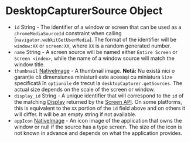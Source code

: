 # DesktopCapturerSource Object

* `id` String - The identifier of a window or screen that can be used as a `chromeMediaSourceId` constraint when calling [`navigator.webkitGetUserMedia`]. The format of the identifier will be `window:XX` or `screen:XX`, where `XX` is a random generated number.
* `name` String - A screen source will be named either `Entire Screen` or `Screen <index>`, while the name of a window source will match the window title.
* `thumbnail` [NativeImage](../native-image.md) - A thumbnail image. **Notă:** Nu există nici o garanție că dimensiunea miniaturii este aceeași cu miniatura `Size` specificată în `opțiunile` de trecut la `desktopCapturer.getSources`. The actual size depends on the scale of the screen or window.
* `display_id` String - A unique identifier that will correspond to the `id` of the matching [Display](display.md) returned by the [Screen API](../screen.md). On some platforms, this is equivalent to the `XX` portion of the `id` field above and on others it will differ. It will be an empty string if not available.
* `appIcon` [NativeImage](../native-image.md) - An icon image of the application that owns the window or null if the source has a type screen. The size of the icon is not known in advance and depends on what the application provides.

